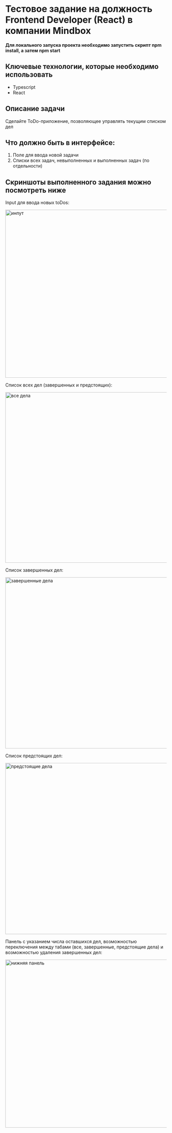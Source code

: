 # Тестовое задание на должность Frontend Developer (React) в компании Mindbox

**Для локального запуска проекта необходимо запустить скрипт npm install, а затем npm start**

## Ключевые технологии, которые необходимо использовать

* Typescript
* React

## Описание задачи

Сделайте ToDo-приложение, позволяющее управлять текущим списком дел

## Что должно быть в интерфейсе:
1. Поле для ввода новой задачи
2. Списки всех задач, невыполненных и выполненных задач (по отдельности)

## Скриншоты выполненного задания можно посмотреть ниже

Input для ввода новых toDos:


<img width="523" alt="инпут" src="https://github.com/KashVer/typescript-mindbox/assets/125138959/65e650d1-7474-423c-a600-009c4a077667">


Список всех дел (завершенных и предстоящих):


<img width="531" alt="все дела" src="https://github.com/KashVer/typescript-mindbox/assets/125138959/d6da5564-284f-4f82-a5cc-a2894b54eb70">


Список завершенных дел:


<img width="533" alt="завершенные дела" src="https://github.com/KashVer/typescript-mindbox/assets/125138959/b36550fb-3b8d-492f-8c93-3e3c49c4a360">


Список предстоящих дел:


<img width="533" alt="предстоящие дела" src="https://github.com/KashVer/typescript-mindbox/assets/125138959/b4c50983-957f-4848-b1ec-801480052a56">


Панель с указанием числа оставшихся дел, возможностью переключения между табами (все, завершенные, предстоящие дела) и возможностью удаления завершенных дел:


<img width="523" alt="нижняя панель" src="https://github.com/KashVer/typescript-mindbox/assets/125138959/992aa997-c100-4d0e-b647-4d9a2c75c5ad">
